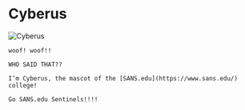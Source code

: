 # Cyberus

![Cyberus](/img/castleapproach/cyberus.png)

```
woof! woof!!

WHO SAID THAT??

I’m Cyberus, the mascot of the [SANS.edu](https://www.sans.edu/) college!

Go SANS.edu Sentinels!!!!
```